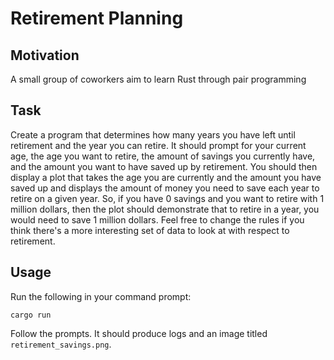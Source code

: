 # Retirement Planning
## Motivation
A small group of coworkers aim to learn Rust through pair programming

## Task
Create a program that determines how many years you have left until retirement and the year you can retire. It should prompt for your current age, the age you want to retire, the amount of savings you currently have, and the amount you want to have saved up by retirement.  You should then display a plot that takes the age you are currently and the amount you have saved up and displays the amount of money you need to save each year to retire on a given year.  So, if you have 0 savings and you want to retire with 1 million dollars, then the plot should demonstrate that to retire in a year, you would need to save 1 million dollars.  Feel free to change the rules if you think there's a more interesting set of data to look at with respect to retirement. 

## Usage
Run the following in your command prompt:
```
cargo run
```
Follow the prompts. It should produce logs and an image titled `retirement_savings.png`.